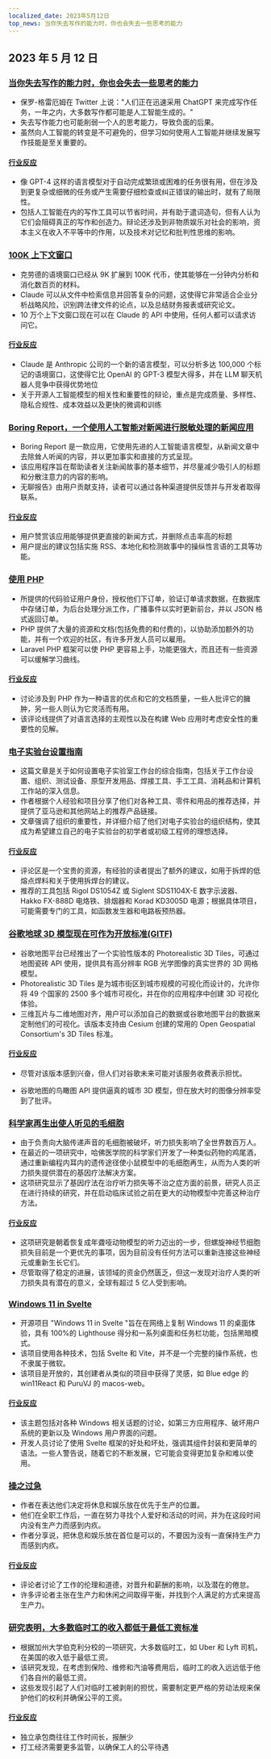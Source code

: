```yaml
---
localized_date: 2023年5月12日
top_news: 当你失去写作的能力时，你也会失去一些思考的能力
---
```


## 2023 年 5 月 12 日

### [当你失去写作的能力时，你也会失去一些思考的能力](https://twitter.com/paulg/status/1655925905527537666)

- 保罗-格雷厄姆在 Twitter 上说："人们正在迅速采用 ChatGPT 来完成写作任务，一年之内，大多数写作都可能是人工智能生成的。"
- 失去写作能力也可能削弱一个人的思考能力，导致负面的后果。
- 虽然向人工智能的转变是不可避免的，但学习如何使用人工智能并继续发展写作技能是至关重要的。

#### [行业反应](http://news.ycombinator.com/item?id=35896190)

- 像 GPT-4 这样的语言模型对于自动完成繁琐或困难的任务很有用，但在涉及到更复杂或细微的任务或产生需要仔细检查或纠正错误的输出时，就有了局限性。
- 包括人工智能在内的写作工具可以节省时间，并有助于遣词造句，但有人认为它们会阻碍真正的写作和创造力。辩论还涉及到非物质娱乐对社会的影响，资本主义在收入不平等中的作用，以及技术对记忆和批判性思维的影响。

### [100K 上下文窗口](https://www.anthropic.com/index/100k-context-windows)

- 克劳德的语境窗口已经从 9K 扩展到 100K 代币，使其能够在一分钟内分析和消化数百页的材料。
- Claude 可以从文件中检索信息并回答复杂的问题，这使得它非常适合企业分析战略风险，识别跨法律文件的论点，以及总结财务报表或研究论文。
- 10 万个上下文窗口现在可以在 Claude 的 API 中使用，任何人都可以请求访问它。

#### [行业反应](http://news.ycombinator.com/item?id=35904773)

- Claude 是 Anthropic 公司的一个新的语言模型，可以分析多达 100,000 个标记的语境窗口，这使得它比 OpenAI 的 GPT-3 模型大得多，并在 LLM 聊天机器人竞争中获得优势地位
- 关于开源人工智能模型的相关性和重要性的辩论，重点是完成质量、多样性、隐私合规性、成本效益以及更快的微调和训练

### [Boring Report，一个使用人工智能对新闻进行脱敏处理的新闻应用](https://www.boringreport.org/)

- Boring Report 是一款应用，它使用先进的人工智能语言模型，从新闻文章中去除耸人听闻的内容，并以更加事实和直接的方式呈现。
- 该应用程序旨在帮助读者关注新闻故事的基本细节，并尽量减少吸引人的标题和分散注意力的内容的影响。
- 无聊报告》由用户贡献支持，读者可以通过各种渠道提供反馈并与开发者取得联系。

#### [行业反应](http://news.ycombinator.com/item?id=35905437)

- 用户赞赏该应用能够提供更直接的新闻方式，并删除点击率高的标题
- 用户提出的建议包括实施 RSS、本地化和检测故事中的操纵性言语的工具等功能。

### [使用 PHP](https://gowithphp.com/)

- 所提供的代码验证用户身份，授权他们下订单，验证订单请求数据，在数据库中存储订单，为后台处理分派工作，广播事件以实时更新前台，并以 JSON 格式返回订单。
- PHP 提供了大量的资源和文档(包括免费的和付费的)，以协助添加额外的功能，并有一个欢迎的社区，有许多开发人员可以雇用。
- Laravel PHP 框架可以使 PHP 更容易上手，功能更强大，而且还有一些资源可以缓解学习曲线。

#### [行业反应](http://news.ycombinator.com/item?id=35896954)

- 讨论涉及到 PHP 作为一种语言的优点和它的文档质量，一些人批评它的臃肿，另一些人则认为它灵活而有用。
- 该评论线提供了对语言选择的主观性以及在构建 Web 应用时考虑安全性的重要性的见解。

### [电子实验台设置指南](https://badar.tech/2023/04/30/electronics-lab-bench-setup-guide/)

- 这篇文章是关于如何设置电子实验室工作台的综合指南，包括关于工作台设置、组织、测试设备、原型开发用品、焊接工具、手工工具、消耗品和计算机工作站的深入信息。
- 作者根据个人经验和项目分享了他们对各种工具、零件和用品的推荐选择，并提供了亚马逊和其他网站上的推荐产品链接。
- 文章强调了组织的重要性，并详细介绍了他们对电子实验台的组织结构，使其成为希望建立自己的电子实验台的初学者或初级工程师的理想选择。

#### [行业反应](http://news.ycombinator.com/item?id=35903294)

- 评论区是一个宝贵的资源，有经验的读者提出了额外的建议，如用于拆焊的低熔点焊料和关于使用拆焊台的建议。
- 推荐的工具包括 Rigol DS1054Z 或 Siglent SDS1104X-E 数字示波器、Hakko FX-888D 电烙铁、排烟器和 Korad KD3005D 电源；根据具体项目，可能需要专门的工具，如函数发生器和电路板预热器。

### [谷歌地球 3D 模型现在可作为开放标准(GlTF)](https://cloud.google.com/blog/products/maps-platform/create-immersive-3d-map-experiences-photorealistic-3d-tiles)

- 谷歌地图平台已经推出了一个实验性版本的 Photorealistic 3D Tiles，可通过地图瓷砖 API 使用，提供具有高分辨率 RGB 光学图像的真实世界的 3D 网格模型。
- Photorealistic 3D Tiles 是为城市街区到城市规模的可视化而设计的，允许你将 49 个国家的 2500 多个城市可视化，并在你的应用程序中创建 3D 可视化体验。
- 三维瓦片与二维地图对齐，用户可以添加自己的数据或谷歌地图平台的数据来定制他们的可视化。该版本支持由 Cesium 创建的常用的 Open Geospatial Consortium's 3D Tiles 标准。

#### [行业反应](http://news.ycombinator.com/item?id=35896176)

- 尽管对该版本感到兴奋，但人们对谷歌未来可能对该服务收费表示担忧。

- 谷歌地图的鸟瞰图 API 提供逼真的城市 3D 模型，但在放大时的图像分辨率受到了批评。

### [科学家再生出使人听见的毛细胞](https://hms.harvard.edu/news/scientists-regenerate-hair-cells-enable-hearing)

- 由于负责向大脑传递声音的毛细胞被破坏，听力损失影响了全世界数百万人。
- 在最近的一项研究中，哈佛医学院的科学家们开发了一种类似药物的鸡尾酒，通过重新编程内耳内的遗传途径使小鼠模型中的毛细胞再生，从而为人类的听力损失提供潜在的基因疗法解决方案。
- 这项研究显示了基因疗法在治疗听力损失等不治之症方面的前景，研究人员正在进行持续的研究，并在启动临床试验之前在更大的动物模型中完善这种治疗方法。

#### [行业反应](http://news.ycombinator.com/item?id=35895417)

- 这项研究是朝着恢复成年聋哑动物模型的听力迈出的一步，但螺旋神经节细胞损失目前是一个更优先的事项，因为目前没有任何方法可以重新连接这些神经元或重新生长它们。
- 尽管取得了稳定的进展，该领域的资金仍然匮乏，但这一发现对治疗人类的听力损失具有潜在的意义，全球有超过 5 亿人受到影响。

### [Windows 11 in Svelte](https://github.com/yashash-pugalia/win11-svelte)

- 开源项目 "Windows 11 in Svelte "旨在在网络上复制 Windows 11 的桌面体验，具有 100%的 Lighthouse 得分和一系列桌面和任务栏功能，包括黑暗模式。
- 该项目使用各种技术，包括 Svelte 和 Vite，并不是一个完整的操作系统，也不隶属于微软。
- 该项目是开放的，其创建者从类似的项目中获得了灵感，如 Blue edge 的 win11React 和 PuruVJ 的 macos-web。

#### [行业反应](http://news.ycombinator.com/item?id=35896505)

- 该主题包括对各种 Windows 相关话题的讨论，如第三方应用程序、破坏用户系统的更新以及 Windows 用户界面的问题。
- 开发人员讨论了使用 Svelte 框架的好处和坏处，强调其组件封装和更简单的语法。一些人警告说，随着它的不断发展，它可能会变得更加复杂和难以使用。

### [操之过急](https://dostoynikov.bearblog.dev/fuck-being-productive/)

- 作者在表达他们决定将休息和娱乐放在优先于生产的位置。
- 他们在全职工作后，一直在努力寻找个人爱好和活动的时间，并为在这段时间内没有生产力而感到内疚。
- 作者分享说，把休息和娱乐放在首位是可以的，不要因为没有一直保持生产力而感到内疚。

#### [行业反应](http://news.ycombinator.com/item?id=35899518)

- 评论者讨论了工作的伦理和道德，对晋升和薪酬的影响，以及潜在的倦怠。
- 许多评论者主张在生产力和休闲之间取得平衡，并找到个人满足的方式来提高生产力。

### [研究表明，大多数临时工的收入都低于最低工资标准](https://www.bristol.ac.uk/news/2023/may/gig-economy-worker-research.html)

- 根据加州大学伯克利分校的一项研究，大多数临时工，如 Uber 和 Lyft 司机，在美国的收入低于最低工资。
- 该研究发现，在考虑到保险、维修和汽油等费用后，临时工的收入远远低于他们各自州的最低工资。
- 这些发现引起了人们对临时工被剥削的担忧，需要制定更严格的劳动法规来保护他们的权利并确保公平的工资。

#### [行业反应](http://news.ycombinator.com/item?id=35901889)

- 独立承包商往往工作时间长，报酬少
- 打工经济需要更多监管，以确保工人的公平待遇

</Steps>
